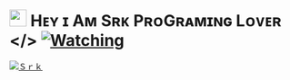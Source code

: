 # <img src="https://raw.githubusercontent.com/MartinHeinz/MartinHeinz/master/wave.gif" width="30px"> Hᴇʏ ɪ Aᴍ Sʀᴋ PʀᴏGʀᴀᴍɪɴɢ Lᴏᴠᴇʀ </> [![Watching](https://gpvc.arturio.dev/notreallysrk)](https://github.com/notreallysrk)
   [![Ｓｒｋ](https://github-stats-alpha.vercel.app/api?username=notreallysrk "Ｓｒｋ")](https://github-stats-alpha.vercel.app/api?username=notreallysrk "Ｓｒｋ")

